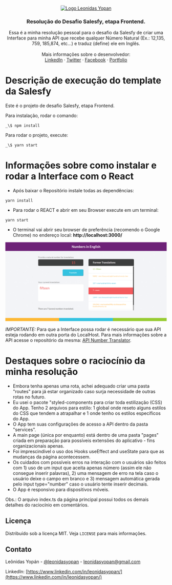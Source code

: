 <br />
<p align="center">
  <a href="https://leonidasyopan.com/">
    <img src="https://leonidasyopan.com/img/logo-leonidas-yopan.png" alt="Logo Leonidas Yopan" width="300" height="94" target="_blank">
  </a>

  <h3 align="center">Resolução do Desafio Salesfy, etapa Frontend.</h3>

  <p align="center">
    Essa é a minha resolução pessoal para o desafio da Salesfy de criar uma Interface para minha API que recebe qualquer Número Natural (Ex.: 12,135, 759, 185,874, etc...) e traduz (define) ele em Inglês.
    <br />
    <br />
    Mais informações sobre o desenvolvedor:
    <br />
    <a href="https://www.linkedin.com/in/leonidasyopan/" target="_blank">LinkedIn</a>
    ·
    <a href="https://twitter.com/leonidasyopan" target="_blank">Twitter</a>
    ·
    <a href="https://www.facebook.com/leonidasyopan" target="_blank">Facebook</a>
    ·
    <a href="https://leonidasyopan.com/" target="_blank">Portfolio</a>
  </p>
</p>

# Descrição de execução do template da Salesfy

Este é o projeto de desafio Salesfy, etapa Frontend.

Para instalação, rodar o comando:

```
_\$ npm install
```

Para rodar o projeto, execute:

```
_\$ yarn start
```

# Informações sobre como instalar e rodar a Interface com o React

- Após baixar o Repositório instale todas as dependências:

```
yarn install
```

- Para rodar o REACT e abrir em seu Browser execute em um terminal:

```
yarn start
```

- O terminal vai abrir seu browser de preferência (recomendo o Google Chrome) no endereço local:
  **http://localhost:3000/**

<img src="https://raw.githubusercontent.com/leonidasyopan/salesfy-challenge-frontend/master/src/assets/number-translator.png" alt="Visual Representation of the App">

_IMPORTANTE:_ Para que a Interface possa rodar é necessário que sua API esteja rodando em outra porta do LocalHost. Para mais informações sobre a API acesse o repositório da mesma: <a href="https://github.com/leonidasyopan/SalesfyChallengeBackend" target="_blank">API Number Translator</a>.

# Destaques sobre o raciocínio da minha resolução

- Embora tenha apenas uma rota, achei adequado criar uma pasta "routes" para já estar organizado caso surja necessidade de outras rotas no futuro.
- Eu usei o pacote "styled-components para criar toda estilização (CSS) do App. Tenho 2 arquivos para estilo: 1 global onde reseto alguns estilos do CSS que tendem a atrapalhar e 1 onde tenho os estilos específicos do App.
- O App tem suas configurações de acesso a API dentro da pasta "services".
- A main page (única por enquanto) está dentro de uma pasta "pages" criada em preparação para possíveis extensões do aplicativo - fins organizacionais apenas.
- Foi imprescindível o uso dos Hooks useEffect and useState para que as mudanças da página acontecessem.
- Os cuidados com possíveis erros na interação com o usuários são feitos com 1) uso de um input que aceita apenas número (assim ele não consegue inserir palavras), 2) uma mensagem de erro na tela caso o usuário deixe o campo em branco e 3) mensagem automática gerada pelo input type="number" caso o usuário tente inserir decimais.
- O App é responsivo para dispositivos móveis.

Obs.: O arquivo index.ts da página principal possui todos os demais detalhes do raciocínio em comentários.

<!-- LICENSE -->

## Licença

Distribuído sob a licença MIT. Veja `LICENSE` para mais informações.

<!-- CONTACT -->

## Contato

Leônidas Yopán - [@leonidasyopan](https://twitter.com/leonidasyopan) - leonidasyopan@gmail.com

LinkedIn: [https://www.linkedin.com/in/leonidasyopan/](https://www.linkedin.com/in/leonidasyopan/)
